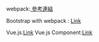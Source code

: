 webpack:[ 參考連結 ](https://medium.com/susan-blog/webpack-4-%E7%AD%86%E8%A8%98-%E5%9F%BA%E7%A4%8E%E8%A8%AD%E5%AE%9A-f98f62ee9aba)

Bootstrap with webpack : [Link](https://getbootstrap.com/docs/5.2/getting-started/webpack/)

Vue.js:[Link](https://vuejs.org/guide/introduction.html)
Vue.js Component:[Link](https://www.runoob.com/vue3/vue3-components.html)